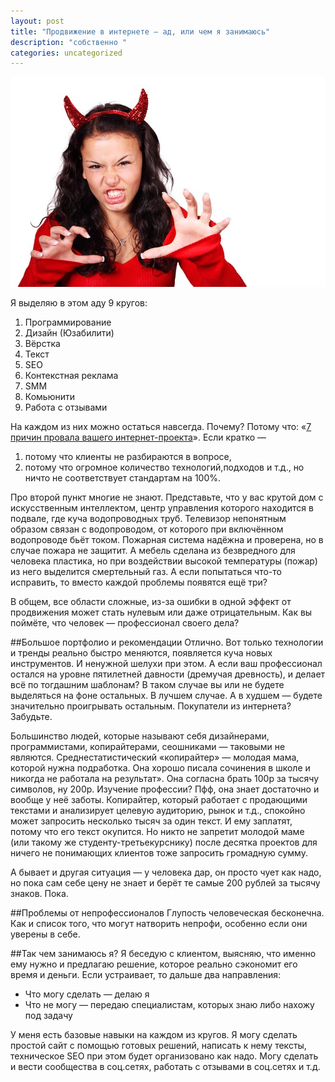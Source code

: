 ```yaml
---
layout: post
title: "Продвижение в интернете — ад, или чем я занимаюсь"
description: "собственно "
categories: uncategorized
---
```

<img src="/img/costume-15682_640.jpg">

Я выделяю в этом аду 9 кругов:

1. Программирование  
1. Дизайн (Юзабилити)
1. Вёрстка
1. Текст
1. SEO
1. Контекстная реклама
1. SMM
1. Комьюнити
1. Работа с отзывами

На каждом из них можно остаться навсегда. Почему? Потому что: «[7 причин провала вашего интернет-проекта](http://habrahabr.ru/post/230311/)». Если кратко —

1. потому что клиенты не разбираются в вопросе,
1. потому что огромное количество технологий,подходов и т.д., но ничто не соответствует стандартам на 100%.
  
Про второй пункт многие не знают. Представьте, что у вас крутой дом с искусственным интеллектом, центр управления которого находится в подвале, где куча водопроводных труб. Телевизор непонятным образом связан с водопроводом, от которого при включённом водопроводе бьёт током. Пожарная система  надёжна и проверена, но в случае пожара не защитит. А мебель сделана из безвредного для человека пластика, но при воздействии высокой температуры (пожар) из него выделится смертельный газ. А если попытаться что-то исправить, то вместо каждой проблемы появятся ещё три?

В общем, все области сложные, из-за ошибки в одной эффект от продвижения может стать нулевым или даже отрицательным. Как вы поймёте, что человек — профессионал своего дела?

##Большое портфолио и рекомендации
Отлично. Вот только технологии и тренды реально быстро меняются, появляется куча новых инструментов. И ненужной шелухи при этом. А если ваш профессионал остался на уровне пятилетней давности (дремучая древность), и делает всё по тогдашним шаблонам? В таком случае вы или не будете выделяться на фоне остальных. В лучшем случае. А в худшем — будете значительно проигрывать остальным. Покупатели из интернета? Забудьте.

Большинство людей, которые называют себя дизайнерами, программистами, копирайтерами, сеошниками — таковыми не являются. Среднестатистический «копирайтер» — молодая мама, которой нужна подработка. Она хорошо писала сочинения в школе и никогда не работала на результат». Она согласна брать 100р за тысячу символов, ну 200р. Изучение профессии? Пфф, она знает достаточно и вообще у неё заботы. Копирайтер, который работает с продающими текстами и анализирует целевую аудиторию, рынок и т.д., спокойно может запросить несколько тысяч за один текст. И ему заплатят, потому что его текст окупится. Но никто не запретит молодой маме (или такому же студенту-третьекурснику) после десятка проектов для ничего не понимающих клиентов тоже запросить громадную сумму.

А бывает и другая ситуация — у человека дар, он просто чует как надо, но пока сам себе цену не знает и берёт те самые 200 рублей за тысячу знаков. Пока.

##Проблемы от непрофессионалов
Глупость человеческая бесконечна. Как и список того, что могут натворить непрофи, особенно если они уверены в себе.

##Так чем занимаюсь я?
Я беседую с клиентом, выясняю, что именно ему нужно и предлагаю решение, которое реально сэкономит его время и деньги. Если устраивает, то дальше два направления:

* Что могу сделать — делаю я
* Что не могу — передаю специалистам, которых знаю либо нахожу под задачу

У меня есть базовые навыки на каждом из кругов. Я могу сделать простой сайт с помощью готовых решений, написать к нему тексты, техническое SEO при этом будет организовано как надо. Могу сделать и вести сообщества в соц.сетях, работать с отзывами в соц.сетях и т.д.